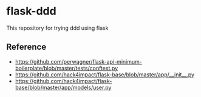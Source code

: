# flask-ddd

This repository for trying ddd using flask

## Reference

- https://github.com/perwagner/flask-api-minimum-boilerplate/blob/master/tests/conftest.py
- https://github.com/hack4impact/flask-base/blob/master/app/__init__.py
- https://github.com/hack4impact/flask-base/blob/master/app/models/user.py

